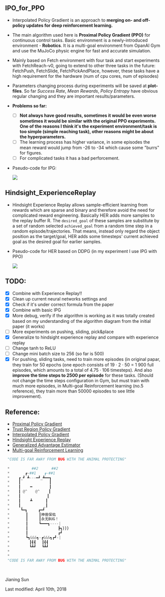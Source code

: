 ## IPO_for_PPO

- Interpolated Policy Gradient is an approach to **merging on- and off-policy updates for deep reinforcement learning.**

- The main algorithm used here is **Proximal Policy Gradient (PPO)** for continuous control tasks. Basic environment is a newly-introduced environment - **Robotics**. It is a multi-goal environment from OpanAI Gym and use the MuJoCo physic engine for fast and accurate simulation. 

- Mainly based on Fetch environment with four task and start experiments with FetchReach-v0, going to extend to other three tasks in the future: FetchPush, FetchSlide, FetchPickAndPlace, however, these tasks have a high requirement for the hardware (num of cpu cores, num of episodes)

- Parameters changing process during experiments will be saved at **plot-files**. So far *Success Rate*, *Mean Rewards*, *Policy Entropy* have obvious regular changing and they are important results/parameters.

- **Problems so far:**
  - [ ] **Not always have good results, sometimes it would be even worse sometimes it would be similar with the original PPO experiments. One of the reasons I think it's the experiment environment/task is too simple (simple reaching task), other reasons might be about the hyperparameters.**
  - [ ] The learning process has higher variance, in some episodes the mean reward would jump from -26 to -34 which cause some "burrs" for figures.
  - [ ] For complicated tasks it has a bad perforcement.

- Pseudo-code for IPG:

  ![](https://ws3.sinaimg.cn/large/006tNc79gy1fq1pkn1c05j314i0jqgr1.jpg)


## Hindsight_ExperienceReplay

- Hindsight Experience Replay allows sample-efficient learning from rewards which are sparse and binary and therefore avoid the need for complicated reward engineering. Basically HER adds more samples to the replay buffer R. The `desired_goal` of these samples are substitute by a set of random selected `achieved_goal` from a random time step in a random episode/trajectories. That means, instead only regard the object position as the target/goal, HER adds some timesteps' current achieved goal as the desired goal for earlier samples.

- Pseudo-code for HER based on DDPG (in my experiment I use IPG with PPO)

  ![](https://ws4.sinaimg.cn/large/006tKfTcgy1fq83lve7xoj318u0zcalx.jpg)

## TODO:

- [x] Combine with Experience Replay!!
- [x] Clean up current neural networks settings and 
- [x] Check if it's under correct formula from the paper
- [x] Combine with basic IPG
- [x] More debug, verify if the algorithm is working as it was totally created based on my understanding of the algorithm diagram from the initial paper (it works)
- [ ] More experiments on pushing, sliding, pick&place
- [x] Generalize to hindsight experience replay and compare with experience replay 
- [ ] Change tanh to ReLU
- [ ] Change mini batch size to 256 (so far is 500)
- [x] For pushing, sliding tasks, need to train more episodes (in original papar, they train for 50 epochs (one epoch consists of 19 · 2 · 50 = 1 900 full episodes, which amounts to a total of 4.75 · 106 timesteps). And also **improve the time steps to 2500 per episode** for these tasks. (Should not change the time steps configuration in Gym, but must train with much more episodes, in Multi-goal Reinforcement learning (no.5 reference), they train more than 50000 episodes to see little improvement).

## Reference:

- [Proximal Policy Gradient](https://arxiv.org/pdf/1707.02286.pdf)
- [Trust Region Policy Gradient](https://arxiv.org/pdf/1502.05477.pdf)
- [Interpolated Policy Gradient](https://arxiv.org/pdf/1706.00387.pdf)
- [Hindsight Experience Replay](http://papers.nips.cc/paper/7090-hindsight-experience-replay.pdf)
- [Generalized Advantage Estimator](https://arxiv.org/pdf/1506.02438.pdf)
- [Multi-goal Reinforcement Learning](https://d4mucfpksywv.cloudfront.net/research-covers/ingredients-for-robotics-research/technical-report.pdf)

```Python
 "CODE IS FAR AWAY FROM BUG WITH THE ANIMAL PROTECTING"
 
 *          ##2      ##2
 *       ┏-##1　  ┏-##1
 *    ┏_┛ ┻---━┛_┻━━┓
 *    ┃　　　        ┃　　　　 
 *    ┃　　 ━　      ┃　　　 
 *    ┃ @^　  @^    ┃　　 
 *    ┃　　　　　　  ┃
 *    ┃　　 ┻　　　 ┃
 *    ┃_　　　　　 _┃
 *     ┗━┓　　　┏━┛
 *    　　┃　　　┃神兽保佑
 *    　　┃　　　┃永无BUG！
 *    　　┃　　　┗━━━┓----|
 *    　　┃　　　　　　　  ┣┓}}}
 *    　　┃　　　　　　　  ┏┛
 *    　　┗┓&&&┓-┏&&&┓┏┛-|
 *    　　　┃┫┫　 ┃┫┫
 *    　　　┗┻┛　 ┗┻┛
 *
 *
 "CODE IS FAR AWAY FROM BUG WITH THE ANIMAL PROTECTING"
```

​	

Jianing Sun

Last modified: April 10th, 2018